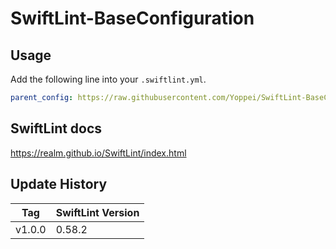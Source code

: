 # SwiftLint-BaseConfiguration

## Usage

Add the following line into your `.swiftlint.yml`.

```yml
parent_config: https://raw.githubusercontent.com/Yoppei/SwiftLint-BaseConfiguration/v1.0.0/swiftlint-base.yml
```

## SwiftLint docs

https://realm.github.io/SwiftLint/index.html

## Update History

| Tag    | SwiftLint Version |
| ------ | ----------------- |
| v1.0.0 | 0.58.2            |
